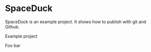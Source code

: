 # SpaceDuck

SpaceDuck is an example project. It shows how to publish with 
git and Github. 

Example project

Foo bar
